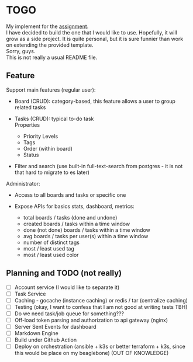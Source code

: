 # TOGO

My implement for the [assignment](https://github.com/manabie-com/togo/tree/v0.0.1).  
I have decided to build the one that I would like to use. Hopefully, it will grow as a side project. It is quite personal, but it is sure funnier than work on extending the provided template.   
Sorry, guys.  
This is not really a usual README file.  

## Feature

Support main features (regular user):

- Board (CRUD): category-based, this feature allows a user to group related tasks
- Tasks (CRUD): typical to-do task  
    Properties

    - Priority Levels
    - Tags
    - Order (within board)
    - Status

- Filter and search (use built-in full-text-search from postgres - it is not that hard to migrate to es later)

Administrator:

- Access to all boards and tasks or specific one 
- Expose APIs for basics stats, dashboard, metrics:

    - total boards / tasks (done and undone)
    - created boards / tasks within a time window
    - done (not done) boards / tasks within a time window
    - avg boards / tasks per user(s) within a time window
    - number of distinct tags
    - most / least used tag
    - most / least used color 

## Planning and TODO (not really)

- [ ] Account service (I would like to separate it)
- [ ] Task Service
- [ ] Caching - gocache (instance caching) or redis / tar (centralize caching)
- [ ] Testing (okay, I want to confess that I am not good at writing tests TBH)
- [ ] Do we need task/job queue for something???
- [ ] Off-load token parsing and authorization to api gateway (nginx)
- [ ] Server Sent Events for dashboard 
- [ ] Markdown Engine 
- [ ] Build under Github Action
- [ ] Deploy on orchestration (ansible + k3s or better terraform + k3s, since this would be place on my beaglebone) (OUT OF KNOWLEDGE)
